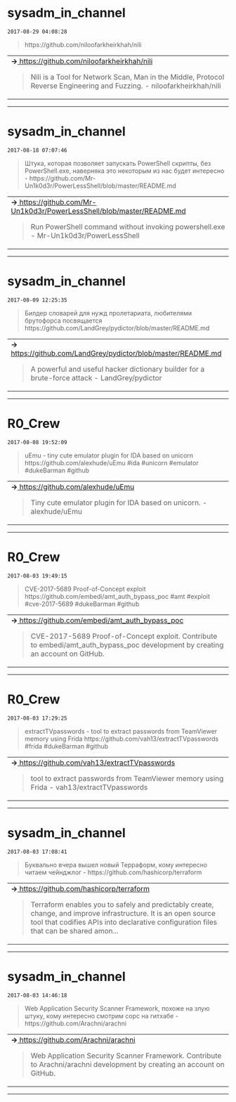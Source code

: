 # sysadm_in_channel
`2017-08-29 04:08:28`

<blockquote>
https://github.com/niloofarkheirkhah/nili
</blockquote>

<table><tr><td><b>→</b><a href="https://github.com/niloofarkheirkhah/nili">
https://github.com/niloofarkheirkhah/nili
</a>
<blockquote>
Nili is a Tool for Network Scan, Man in the Middle, Protocol Reverse Engineering and Fuzzing. - niloofarkheirkhah/nili
</blockquote>
</td></tr></table>

---

# sysadm_in_channel
`2017-08-18 07:07:46`

<blockquote>
Штука, которая позволяет запускать PowerShell скрипты, без PowerShell.exe, наверняка это некоторым из нас будет интересно - https://github.com/Mr-Un1k0d3r/PowerLessShell/blob/master/README.md
</blockquote>

<table><tr><td><b>→</b><a href="https://github.com/Mr-Un1k0d3r/PowerLessShell/blob/master/README.md">
https://github.com/Mr-Un1k0d3r/PowerLessShell/blob/master/README.md
</a>
<blockquote>
Run PowerShell command without invoking powershell.exe - Mr-Un1k0d3r/PowerLessShell
</blockquote>
</td></tr></table>

---

# sysadm_in_channel
`2017-08-09 12:25:35`

<blockquote>
Билдер словарей для нужд пролетариата, любителями брутофорса посвящается https://github.com/LandGrey/pydictor/blob/master/README.md
</blockquote>

<table><tr><td><b>→</b><a href="https://github.com/LandGrey/pydictor/blob/master/README.md">
https://github.com/LandGrey/pydictor/blob/master/README.md
</a>
<blockquote>
A powerful and useful hacker dictionary builder for a brute-force attack - LandGrey/pydictor
</blockquote>
</td></tr></table>

---

# R0_Crew
`2017-08-08 19:52:09`

<blockquote>
uEmu - tiny cute emulator plugin for IDA based on unicorn https://github.com/alexhude/uEmu &#35;ida &#35;unicorn &#35;emulator
&#35;dukeBarman &#35;github
</blockquote>

<table><tr><td><b>→</b><a href="https://github.com/alexhude/uEmu">
https://github.com/alexhude/uEmu
</a>
<blockquote>
Tiny cute emulator plugin for IDA based on unicorn. - alexhude/uEmu
</blockquote>
</td></tr></table>

---

# R0_Crew
`2017-08-03 19:49:15`

<blockquote>
CVE-2017-5689 Proof-of-Concept exploit https://github.com/embedi/amt_auth_bypass_poc &#35;amt &#35;exploit &#35;cve-2017-5689
&#35;dukeBarman &#35;github
</blockquote>

<table><tr><td><b>→</b><a href="https://github.com/embedi/amt_auth_bypass_poc">
https://github.com/embedi/amt_auth_bypass_poc
</a>
<blockquote>
CVE-2017-5689 Proof-of-Concept exploit. Contribute to embedi/amt_auth_bypass_poc development by creating an account on GitHub.
</blockquote>
</td></tr></table>

---

# R0_Crew
`2017-08-03 17:29:25`

<blockquote>
extractTVpasswords - tool to extract passwords from TeamViewer memory using Frida https://github.com/vah13/extractTVpasswords &#35;frida
&#35;dukeBarman &#35;github
</blockquote>

<table><tr><td><b>→</b><a href="https://github.com/vah13/extractTVpasswords">
https://github.com/vah13/extractTVpasswords
</a>
<blockquote>
tool to extract passwords from TeamViewer memory using Frida - vah13/extractTVpasswords
</blockquote>
</td></tr></table>

---

# sysadm_in_channel
`2017-08-03 17:08:41`

<blockquote>
Буквально вчера вышел новый Терраформ, кому интересно читаем чейнджлог - https://github.com/hashicorp/terraform
</blockquote>

<table><tr><td><b>→</b><a href="https://github.com/hashicorp/terraform">
https://github.com/hashicorp/terraform
</a>
<blockquote>
Terraform enables you to safely and predictably create, change, and improve infrastructure. It is an open source tool that codifies APIs into declarative configuration files that can be shared amon...
</blockquote>
</td></tr></table>

---

# sysadm_in_channel
`2017-08-03 14:46:18`

<blockquote>
Web Application Security Scanner Framework, похоже на злую штуку, кому интересно смотрим сорс на гитхабе - https://github.com/Arachni/arachni
</blockquote>

<table><tr><td><b>→</b><a href="https://github.com/Arachni/arachni">
https://github.com/Arachni/arachni
</a>
<blockquote>
Web Application Security Scanner Framework. Contribute to Arachni/arachni development by creating an account on GitHub.
</blockquote>
</td></tr></table>

---

